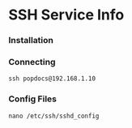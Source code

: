 # SSH Service Info

### Installation

### Connecting

```
ssh popdocs@192.168.1.10
```

### Config Files

```
nano /etc/ssh/sshd_config
```
